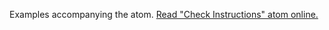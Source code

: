 

Examples accompanying the atom.
[Read "Check Instructions" atom online.](https://stepik.org/lesson/350665/step/1)
